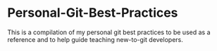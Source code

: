 # Personal-Git-Best-Practices
This is a compilation of my personal git best practices to be used as a reference and to help guide teaching new-to-git developers.
